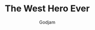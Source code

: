 ---
layout: game
title: The West Hero Ever
play_url: http://www.qilineggs.com/2013/08/the-west-hero-ever.html
author: Godjam
---